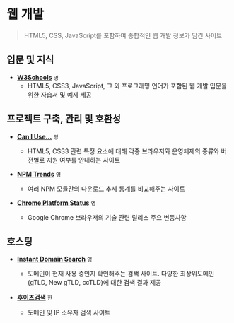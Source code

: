 # 웹 개발

> HTML5, CSS, JavaScript를 포함하여 종합적인 웹 개발 정보가 담긴 사이트

## 입문 및 지식

 - **[W3Schools](https://www.w3schools.com)** `영`
   - HTML5, CSS3, JavaScript, 그 외 프로그래밍 언어가 포함된 웹 개발 입문을 위한 자습서 및 예제 제공

## 프로젝트 구축, 관리 및 호환성

 - **[Can I Use...](https://caniuse.com)** `영`
   - HTML5, CSS3 관련 특정 요소에 대해 각종 브라우저와 운영체제의 종류와 버전별로 지원 여부를 안내하는 사이트

 - **[NPM Trends](https://www.npmtrends.com/)** `영`
   - 여러 NPM 모듈간의 다운로드 추세 통계를 비교해주는 사이트

 - **[Chrome Platform Status](https://chromestatus.com/roadmap)** `영`
   - Google Chrome 브라우저의 기술 관련 릴리스 주요 변동사항

## 호스팅

 - **[Instant Domain Search](https://instantdomainsearch.com)** `영`
   - 도메인이 현재 사용 중인지 확인해주는 검색 사이트. 다양한 최상위도메인(gTLD, New gTLD, ccTLD)에 대한 검색 결과 제공

 - **[후이즈검색](https://xn--c79as89aj0e29b77z.xn--3e0b707e)** `한`
   - 도메인 및 IP 소유자 검색 사이트
